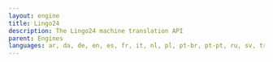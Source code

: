 ```yaml
---
layout: engine
title: Lingo24
description: The Lingo24 machine translation API
parent: Engines
languages: ar, da, de, en, es, fr, it, nl, pl, pt-br, pt-pt, ru, sv, tr
---
```

